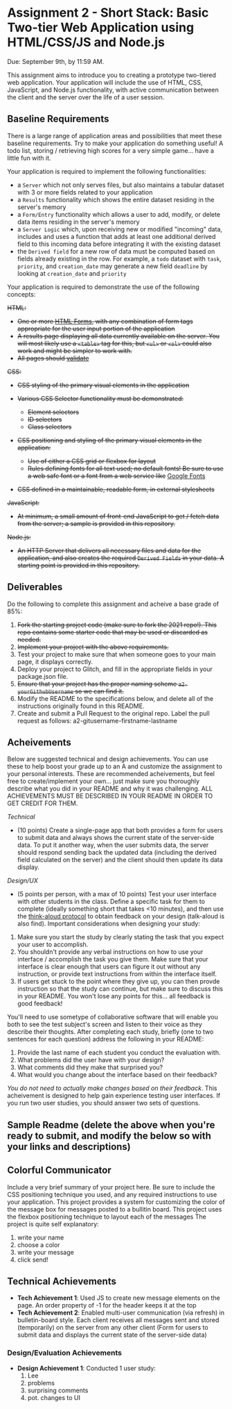 Assignment 2 - Short Stack: Basic Two-tier Web Application using HTML/CSS/JS and Node.js  
===

Due: September 9th, by 11:59 AM.

This assignment aims to introduce you to creating a prototype two-tiered web application. 
Your application will include the use of HTML, CSS, JavaScript, and Node.js functionality, with active communication between the client and the server over the life of a user session.

Baseline Requirements
---

There is a large range of application areas and possibilities that meet these baseline requirements. 
Try to make your application do something useful! A todo list, storing / retrieving high scores for a very simple game... have a little fun with it.

Your application is required to implement the following functionalities:

- a `Server` which not only serves files, but also maintains a tabular dataset with 3 or more fields related to your application
- a `Results` functionality which shows the entire dataset residing in the server's memory
- a `Form/Entry` functionality which allows a user to add, modify, or delete data items residing in the server's memory
- a `Server Logic` which, upon receiving new or modified "incoming" data, includes and uses a function that adds at least one additional derived field to this incoming data before integrating it with the existing dataset
- the `Derived field` for a new row of data must be computed based on fields already existing in the row. 
For example, a `todo` dataset with `task`, `priority`, and `creation_date` may generate a new field `deadline` by looking at `creation_date` and `priority`

Your application is required to demonstrate the use of the following concepts:

~~HTML:~~
- ~~One or more [HTML Forms](https://developer.mozilla.org/en-US/docs/Learn/HTML/Forms), with any combination of form tags appropriate for the user input portion of the application~~
- ~~A results page displaying all data currently available on the server. You will most likely use a `<table>` tag for this, but `<ul>` or `<ol>` could also work and might be simpler to work with.~~
- ~~All pages should [validate](https://validator.w3.org)~~

  
~~CSS:~~
- ~~CSS styling of the primary visual elements in the application~~
- ~~Various CSS Selector functionality must be demonstrated:~~
    - ~~Element selectors~~
    - ~~ID selectors~~ 
    - ~~Class selectors~~
- ~~CSS positioning and styling of the primary visual elements in the application:~~
    - ~~Use of either a CSS grid or flexbox for layout~~
    - ~~Rules defining fonts for all text used; no default fonts! Be sure to use a web safe font or a font from a web service like~~ [Google Fonts](http://fonts.google.com/)

- ~~CSS defined in a maintainable, readable form, in external stylesheets~~ 

~~JavaScript:~~
- ~~At minimum, a small amount of front-end JavaScript to get / fetch data from the server; a sample is provided in this repository.~~

~~Node.js:~~
- ~~An HTTP Server that delivers all necessary files and data for the application, and also creates the required `Derived Fields` in your data. 
A starting point is provided in this repository.~~

Deliverables
---

Do the following to complete this assignment and acheive a base grade of 85%:

1. ~~Fork the starting project code (make sure to fork the 2021 repo!). This repo contains some starter code that may be used or discarded as needed.~~
2. ~~Implement your project with the above requirements.~~
3. Test your project to make sure that when someone goes to your main page, it displays correctly.
4. Deploy your project to Glitch, and fill in the appropriate fields in your package.json file.
5. ~~Ensure that your project has the proper naming scheme `a2-yourGithubUsername` so we can find it.~~
6. Modify the README to the specifications below, and delete all of the instructions originally found in this README.
7. Create and submit a Pull Request to the original repo. Label the pull request as follows: a2-gitusername-firstname-lastname

Acheivements
---

Below are suggested technical and design achievements. You can use these to help boost your grade up to an A and customize the assignment to your personal interests. These are recommended acheivements, but feel free to create/implement your own... just make sure you thoroughly describe what you did in your README and why it was challenging. ALL ACHIEVEMENTS MUST BE DESCRIBED IN YOUR README IN ORDER TO GET CREDIT FOR THEM.

*Technical*
- (10 points) Create a single-page app that both provides a form for users to submit data and always shows the current state of the server-side data. To put it another way, when the user submits data, the server should respond sending back the updated data (including the derived field calculated on the server) and the client should then update its data display.

*Design/UX*
- (5 points per person, with a max of 10 points) Test your user interface with other students in the class. Define a specific task for them to complete (ideally something short that takes <10 minutes), and then use the [think-aloud protocol](https://en.wikipedia.org/wiki/Think_aloud_protocol) to obtain feedback on your design (talk-aloud is also find). Important considerations when designing your study:

1. Make sure you start the study by clearly stating the task that you expect your user to accomplish.
2. You shouldn't provide any verbal instructions on how to use your interface / accomplish the task you give them. Make sure that your interface is clear enough that users can figure it out without any instruction, or provide text instructions from within the interface itself. 
3. If users get stuck to the point where they give up, you can then provde instruction so that the study can continue, but make sure to discuss this in your README. You won't lose any points for this... all feedback is good feedback!

You'll need to use sometype of collaborative software that will enable you both to see the test subject's screen and listen to their voice as they describe their thoughts. After completing each study, briefly (one to two sentences for each question) address the following in your README:

1. Provide the last name of each student you conduct the evaluation with.
2. What problems did the user have with your design?
3. What comments did they make that surprised you?
4. What would you change about the interface based on their feedback?

*You do not need to actually make changes based on their feedback*. This acheivement is designed to help gain experience testing user interfaces. If you run two user studies, you should answer two sets of questions. 

Sample Readme (delete the above when you're ready to submit, and modify the below so with your links and descriptions)
---

## Colorful Communicator
Include a very brief summary of your project here. Be sure to include the CSS positioning technique you used, and any required instructions to use your application.
This project provides a system for customizing the color of the message box for messages posted to a bullitin board. 
This project uses the flexbox positioning technique to layout each of the messages
The project is quite self explanatory:
1. write your name
2. choose a color
3. write your message
4. click send!

## Technical Achievements
- **Tech Achievement 1**: Used JS to create new message elements on the page. An order property of -1 for the header keeps it at the top
- **Tech Achievement 2**: Enabled multi-user communication (via refresh) in bulletin-board style. Each client receives all messages sent and stored (temporarily) on the server from any other client (Form for users to submit data and displays the current state of the server-side data)

### Design/Evaluation Achievements
- **Design Achievement 1**: Conducted 1 user study:
  1. Lee
  2. problems
  3. surprising comments
  4. pot. changes to UI
